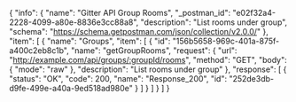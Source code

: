 {
  "info": {
    "name": "Gitter API Group Rooms",
    "_postman_id": "e02f32a4-2228-4099-a80e-8836e3cc88a8",
    "description": "List rooms under group",
    "schema": "https://schema.getpostman.com/json/collection/v2.0.0/"
  },
  "item": [
    {
      "name": "Groups",
      "item": [
        {
          "id": "156b5658-969c-401a-875f-a400c2eb8c1b",
          "name": "getGroupRooms",
          "request": {
            "url": "http://example.com/api/groups/:groupId/rooms",
            "method": "GET",
            "body": {
              "mode": "raw"
            },
            "description": "List rooms under group"
          },
          "response": [
            {
              "status": "OK",
              "code": 200,
              "name": "Response_200",
              "id": "252de3db-d9fe-499e-a40a-9ed518ad980e"
            }
          ]
        }
      ]
    }
  ]
}